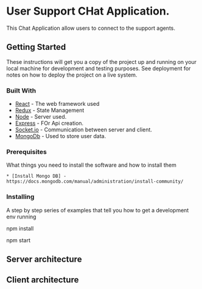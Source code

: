 
# User Support CHat Application.

This Chat Application allow users to connect to the support agents.

## Getting Started

These instructions will get you a copy of the project up and running on your local machine for development and testing purposes. See deployment for notes on how to deploy the project on a live system.

### Built With

* [React](https://reactjs.org/) - The web framework used
* [Redux](https://redux.js.org/) - State Management
* [Node](https://nodejs.org/en/) - Server used.
* [Express](https://nodejs.org/en/) - FOr Api creation.
* [Socket.io](https://socket.io/) - Communication between server and client.
* [MongoDb](https://www.mongodb.com/) - Used to store user data.



### Prerequisites

What things you need to install the software and how to install them

    * [Install Mongo DB] - https://docs.mongodb.com/manual/administration/install-community/


### Installing

A step by step series of examples that tell you how to get a development env running

npm install

npm start



## Server architecture

## Client architecture

